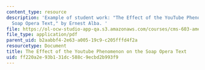 ```yaml
---
content_type: resource
description: 'Example of student work: "The Effect of the YouTube Phenomenon on the
  Soap Opera Text," by Ernest Alba. '
file: https://ol-ocw-studio-app-qa.s3.amazonaws.com/courses/cms-603-american-soap-operas-spring-2008/ff220a2e93b131dc588c9ecbd2b993f9_alba.pdf
file_type: application/pdf
parent_uid: b2aabbf4-2e63-a005-19c9-c205fffd4f2a
resourcetype: Document
title: The Effect of the Youtube Phenomenon on the Soap Opera Text
uid: ff220a2e-93b1-31dc-588c-9ecbd2b993f9
---
```


